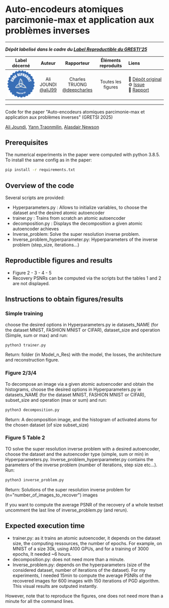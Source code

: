 # Auto-encodeurs atomiques parcimonie-max et application aux problèmes inverses

<hr>

**_Dépôt labelisé dans le cadre du [Label Reproductible du GRESTI'25](https://gretsi.fr/colloque2025/recherche-reproductible/)_**

| Label décerné | Auteur | Rapporteur | Éléments reproduits | Liens |
|:-------------:|:------:|:----------:|:-------------------:|:------|
| ![](label_argent.png) | Ali JOUNDI<br>[@aliJ99](https://github.com/aliJ99) | Charles TRUONG<br>[@deepcharles](https://github.com/deepcharles) |  Toutes les figures | 📌&nbsp;[Dépôt&nbsp;original](https://github.com/aliJ99/MAX_AAE_n_invP)<br>⚙️&nbsp;[Issue](https://github.com/GRETSI-2025/Label-Reproductible/issues/13)<br>📝&nbsp;[Rapport](https://github.com/akrah/test/tree/main/rapports/Rapport_issue_13) |

<hr>

Code for the paper "Auto-encodeurs atomiques parcimonie-max et application aux problèmes inverses" (GRETSI 2025)


[Ali Joundi](ali.joundi@u-bordeaux.fr), [Yann Traonmilin](https://yanntraonmilin.perso.math.cnrs.fr/), [Alasdair Newson](https://sites.google.com/site/alasdairnewson/home)



## Prerequisites
The numerical experiments in the paper were computed with python 3.8.5. To install the same config as in the paper:
```bash
pip install -r requirements.txt
```



## Overview of the code
Several scripts are provided:
- Hyperparameters.py : Allows to initialize variables, to choose the dataset and the desired atomic autoencoder
- trainer.py : Trains from scratch an atomic autoencoder
- decomposition.py : Displays the decomposition a given atomic autoencoder achieves
- Inverse_problem: Solve the super resolution inverse problem.
- Inverse_problem_hyperparameter.py: Hyperparameters of the inverse problem (step_size, iterations...)


## Reproductible figures and results
- Figure 2 - 3 - 4 - 5
- Recovery PSNRs can be computed via the scripts but the tables 1 and 2 are not displayed.

## Instructions to obtain figures/results

### Simple training
choose the desired options in Hyperparameters.py ie datasets_NAME (for the dataset MNIST, FASHION MNIST or CIFAR), dataset_size and operation (Simple, sum or max) and run:

```bash
python3 trainer.py
```
Return: folder (in Model_n_Res) with the model, the losses, the architecture and reconstruction figure.



### Figure 2/3/4
To decompose an image via a given atomic autoencoder and obtain the histograms, choose the desired options in Hyperparameters.py 
ie datasets_NAME (for the dataset MNIST, FASHION MNIST or CIFAR), subset_size and operation (max or sum) and run:

```bash
python3 decomposition.py
```
Return: A decomposition image, and the histogram of activated atoms for the chosen dataset (of size subset_size)


### Figure 5 Table 2
TO solve the super resolution inverse problem with a desired autoencoder, choose the dataset and the autoencoder type (simple, sum or min) in Hyperparameters.py. Inverse_problem_hyperparameter.py contains the parameters of the inverse problem (number of iterations, step size etc...). Run:

```bash
python3 inverse_problem.py
```
Return: Solutions of the super resolution inverse problem for (n="number_of_images_to_recover") images

If you want to compute the average PSNR of the recovery of a whole testset uncomment the last line of inverse_problem.py (and rerun).


## Expected execution time
- trainer.py: as it trains an atomic autoencoder, it depends on the dataset size, the computing ressources, the number of epochs. For example, on MNIST of a size 30k, using A100 GPUs, and for a training of 3000 epochs, It needed ~6 hours.
- decomposition.py: does not need more than a minute.
- Inverse_problem.py: depends on the hyperparameters (size of the considered dataset, number of iterations of the dataset). For my experiments, I needed 15min to compute the average PSNRs of the recovered images for 600 images with 150 iterations of PGD algorithm. This visual results are outputed instantly.

However, note that to reproduce the figures, one does not need more than a minute for all the command lines.




